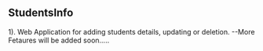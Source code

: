 ## StudentsInfo
1). Web Application for  adding students details, updating or deletion.
--More Fetaures will be added soon.....
